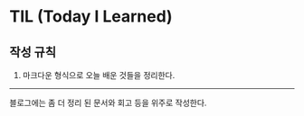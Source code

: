 # TIL (Today I Learned)

## 작성 규칙
1. 마크다운 형식으로 오늘 배운 것들을 정리한다.




<hr>   


블로그에는 좀 더 정리 된 문서와 회고 등을 위주로 작성한다.
